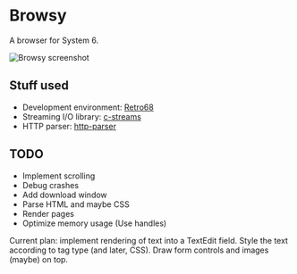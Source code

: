 # Browsy

A browser for System 6.

![Browsy screenshot](https://cloud.githubusercontent.com/assets/95347/3683770/631346c6-12ed-11e4-8031-6242d7e36cfc.png)

## Stuff used

- Development environment: [Retro68](https://github.com/autc04/Retro68/)
- Streaming I/O library: [c-streams](https://github.com/clehner/c-streams)
- HTTP parser: [http-parser](https://github.com/joyent/http-parser)

## TODO

- Implement scrolling
- Debug crashes
- Add download window
- Parse HTML and maybe CSS
- Render pages
- Optimize memory usage (Use handles)

Current plan: implement rendering of text into a TextEdit field. Style the text
according to tag type (and later, CSS). Draw form controls and images (maybe)
on top.
